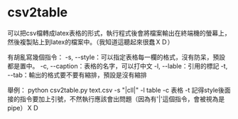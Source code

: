 # csv2table
可以把csv檔轉成latex表格的形式，執行程式後會將檔案輸出在終端機的螢幕上，然後複製貼上到latex的檔案中。（我知道這聽起來很蠢ＸＤ）

有胡亂寫幾個指令：
-s, --style：可以指定表格每一欄的格式，沒有防呆，預設都是置中。
-c, --caption：表格的名字，可以打中文
-l, --lable：引用的標記
-t, --tab：輸出的格式要不要有縮排，預設是沒有縮排

舉例：
python csv2table.py text.csv -s "|cll|" -l table -c 表格 -t
記得style後面接的指令要加上引號，不然執行應該會出問題（因為有'|'這個指令，會被視為是pipe）ＸＤ
